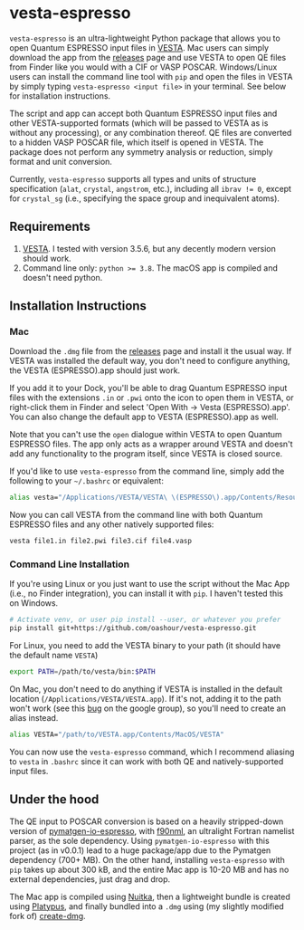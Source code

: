 # vesta-espresso

`vesta-espresso` is an ultra-lightweight Python package that allows you to open Quantum ESPRESSO input files in [VESTA](https://jp-minerals.org/vesta/en/). Mac users can simply download the app from the [releases](https://github.com/oashour/vesta-espresso/releases) page and use VESTA to open QE files from Finder like you would with a CIF or VASP POSCAR. Windows/Linux users can install the command line tool with `pip` and open the files in VESTA by simply typing `vesta-espresso <input file>` in your terminal. See below for installation instructions. 

The script and app can accept both Quantum ESPRESSO input files and other VESTA-supported formats (which will be passed to VESTA as is without any processing), or any combination thereof. QE files are converted to a hidden VASP POSCAR file, which itself is opened in VESTA. The package does not perform any symmetry analysis or reduction, simply format and unit conversion.

Currently, `vesta-espresso` supports all types and units of structure specification (`alat`, `crystal`, `angstrom`, etc.), including all `ibrav != 0`, except for `crystal_sg` (i.e., specifying the space group and inequivalent atoms).

## Requirements

1. [VESTA](https://jp-minerals.org/vesta/en/). I tested with version 3.5.6, but any decently modern version should work.
2. Command line only: `python >= 3.8`. The macOS app is compiled and doesn't need python.

## Installation Instructions

### Mac

Download the `.dmg` file from the [releases](https://github.com/oashour/vesta-espresso/releases) page and install it the usual way. If VESTA was installed the default way, you don't need to configure anything, the VESTA (ESPRESSO).app should just work. 

If you add it to your Dock, you'll be able to drag Quantum ESPRESSO input files with the extensions `.in` or `.pwi` onto the icon to open them in VESTA, or right-click them in Finder and select 'Open With -> Vesta (ESPRESSO).app'. You can also change the default app to VESTA (ESPRESSO).app as well.

Note that you can't use the `open` dialogue within VESTA to open Quantum ESPRESSO files. The app only acts as a wrapper around VESTA and doesn't add any functionality to the program itself, since VESTA is closed source.

If you'd like to use `vesta-espresso` from the command line, simply add the following to your `~/.bashrc` or equivalent:

```bash
alias vesta="/Applications/VESTA/VESTA\ \(ESPRESSO\).app/Contents/Resources/vesta-espresso.dist/vesta-espresso"
```

Now you can call VESTA from the command line with both Quantum ESPRESSO files and any other natively supported files:

```bash
vesta file1.in file2.pwi file3.cif file4.vasp
```

### Command Line Installation

If you're using Linux or you just want to use the script without the Mac App (i.e., no Finder integration), you can install it with `pip`. I haven't tested this on Windows.

```bash
# Activate venv, or user pip install --user, or whatever you prefer
pip install git+https://github.com/oashour/vesta-espresso.git
```

For Linux, you need to add the VESTA binary to your path (it should have the default name `VESTA`)

```bash
export PATH=/path/to/vesta/bin:$PATH
```

On Mac, you don't need to do anything if VESTA is installed in the default location (`/Applications/VESTA/VESTA.app`). If it's not, adding it to the path won't work (see this [bug](https://groups.google.com/g/vesta-discuss/c/Cq1_QJwrvhU/m/bU_GYBemBgAJ) on the google group), so you'll need to create an alias instead.

```bash
alias VESTA="/path/to/VESTA.app/Contents/MacOS/VESTA"
```

You can now use the `vesta-espresso` command, which I recommend aliasing to `vesta` in `.bashrc` since it can work with both QE and natively-supported input files.

## Under the hood

The QE input to POSCAR conversion is based on a heavily stripped-down version of [pymatgen-io-espresso](https://github.com/oashour/pymatgen-io-espresso), with [f90nml](https://github.com/marshallward/f90nml), an ultralight Fortran namelist parser, as the sole dependency. Using `pymatgen-io-espresso` with this project (as in v0.0.1) lead to a huge package/app due to the Pymatgen dependency (700+ MB). On the other hand, installing `vesta-espresso` with `pip` takes up about 300 kB, and the entire Mac app is 10-20 MB and has no external dependencies, just drag and drop.

The Mac app is compiled using [Nuitka](https://github.com/Nuitka/Nuitka), then a lightweight bundle is created using [Platypus](https://github.com/sveinbjornt/Platypus), and finally bundled into a `.dmg` using (my slightly modified fork of) [create-dmg](https://github.com/create-dmg/create-dmg).
